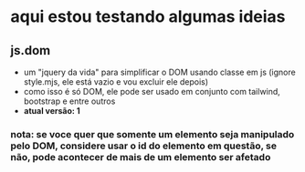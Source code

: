 # aqui estou testando algumas ideias 

## js.dom
* um "jquery da vida" para simplificar o DOM usando classe em js (ignore style.mjs, ele está vazio e vou excluir ele depois)
* como isso é só DOM, ele pode ser usado em conjunto com tailwind, bootstrap e entre outros
* **atual versão: 1**
### nota: se voce quer que somente um elemento seja manipulado pelo DOM, considere usar o id do elemento em questão, se não, pode acontecer de mais de um elemento ser afetado
